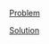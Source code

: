 [Problem](https://leetcode.com/problems/merge-k-sorted-lists)

[Solution](https://leetcode.com/problems/merge-k-sorted-lists/solutions/3289635/23-merge-k-sorted-lists-simple-solution)
